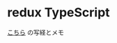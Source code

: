 # redux TypeScript

[こちら](https://www.udemy.com/course/react-and-typescript-build-a-portfolio-project/learn/lecture/24336992) の写経とメモ


